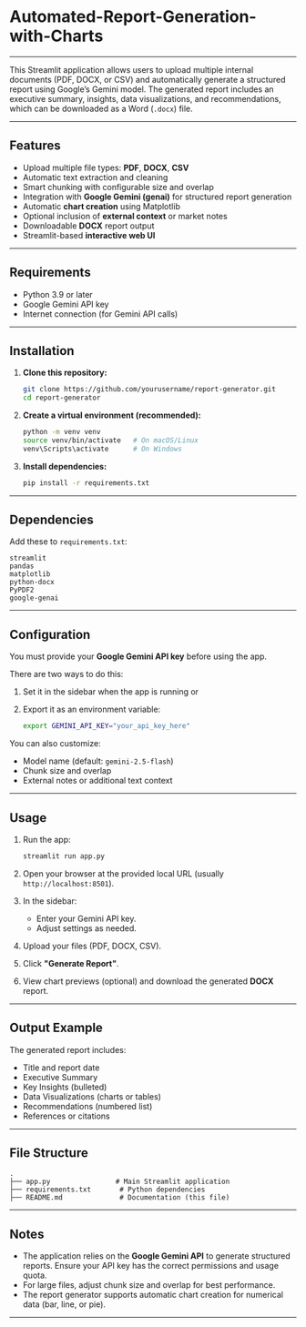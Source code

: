 # Automated-Report-Generation-with-Charts


---

This Streamlit application allows users to upload multiple internal documents (PDF, DOCX, or CSV) and automatically generate a structured report using Google’s Gemini model. The generated report includes an executive summary, insights, data visualizations, and recommendations, which can be downloaded as a Word (`.docx`) file.

---

## Features

* Upload multiple file types: **PDF**, **DOCX**, **CSV**
* Automatic text extraction and cleaning
* Smart chunking with configurable size and overlap
* Integration with **Google Gemini (genai)** for structured report generation
* Automatic **chart creation** using Matplotlib
* Optional inclusion of **external context** or market notes
* Downloadable **DOCX** report output
* Streamlit-based **interactive web UI**

---

## Requirements

* Python 3.9 or later
* Google Gemini API key
* Internet connection (for Gemini API calls)

---

## Installation

1. **Clone this repository:**

   ```bash
   git clone https://github.com/yourusername/report-generator.git
   cd report-generator
   ```

2. **Create a virtual environment (recommended):**

   ```bash
   python -m venv venv
   source venv/bin/activate   # On macOS/Linux
   venv\Scripts\activate      # On Windows
   ```

3. **Install dependencies:**

   ```bash
   pip install -r requirements.txt
   ```

---

## Dependencies

Add these to `requirements.txt`:

```
streamlit
pandas
matplotlib
python-docx
PyPDF2
google-genai
```

---

## Configuration

You must provide your **Google Gemini API key** before using the app.

There are two ways to do this:

1. Set it in the sidebar when the app is running
   or
2. Export it as an environment variable:

   ```bash
   export GEMINI_API_KEY="your_api_key_here"
   ```

You can also customize:

* Model name (default: `gemini-2.5-flash`)
* Chunk size and overlap
* External notes or additional text context

---

## Usage

1. Run the app:

   ```bash
   streamlit run app.py
   ```

2. Open your browser at the provided local URL (usually `http://localhost:8501`).

3. In the sidebar:

   * Enter your Gemini API key.
   * Adjust settings as needed.

4. Upload your files (PDF, DOCX, CSV).

5. Click **"Generate Report"**.

6. View chart previews (optional) and download the generated **DOCX** report.

---

## Output Example

The generated report includes:

* Title and report date
* Executive Summary
* Key Insights (bulleted)
* Data Visualizations (charts or tables)
* Recommendations (numbered list)
* References or citations

---

## File Structure

```
.
├── app.py                # Main Streamlit application
├── requirements.txt       # Python dependencies
├── README.md              # Documentation (this file)
```

---

## Notes

* The application relies on the **Google Gemini API** to generate structured reports. Ensure your API key has the correct permissions and usage quota.
* For large files, adjust chunk size and overlap for best performance.
* The report generator supports automatic chart creation for numerical data (bar, line, or pie).


---


